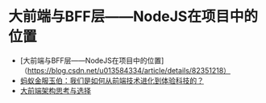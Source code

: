 # 大前端与BFF层——NodeJS在项目中的位置 
- [大前端与BFF层——NodeJS在项目中的位置]（https://blog.csdn.net/u013584334/article/details/82351218）
- [蚂蚁金服玉伯：我们是如何从前端技术进化到体验科技的？](https://mp.weixin.qq.com/s/IYddaaw2ps1wR2VT1dZWPg)
- [大前端架构思考与选择](https://www.jianshu.com/p/bb8ac7db7e2d)
